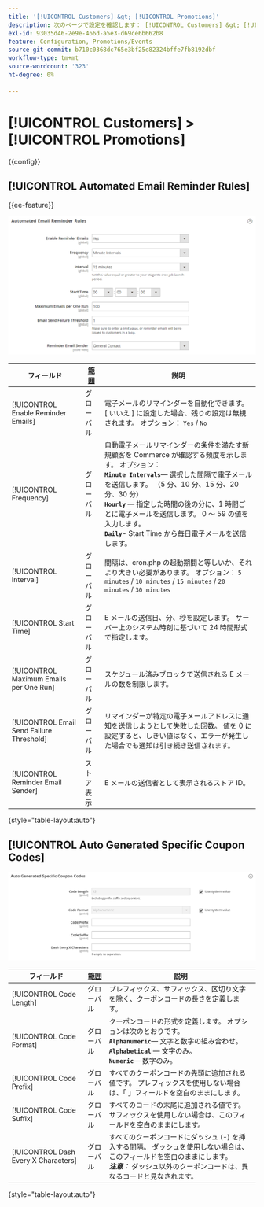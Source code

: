 ```yaml
---
title: '[!UICONTROL Customers] &gt; [!UICONTROL Promotions]'
description: 次のページで設定を確認します： [!UICONTROL Customers] &gt; [!UICONTROL Promotions] コマース管理のページ。
exl-id: 93035d46-2e9e-466d-a5e3-d69ce6b662b8
feature: Configuration, Promotions/Events
source-git-commit: b710c0368dc765e3bf25e82324bffe7fb8192dbf
workflow-type: tm+mt
source-wordcount: '323'
ht-degree: 0%

---
```


# [!UICONTROL Customers] > [!UICONTROL Promotions]

{{config}}

## [!UICONTROL Automated Email Reminder Rules]

{{ee-feature}}

![自動電子メールリマインダールール](./assets/promotions-automated-email-reminder-rules.png)<!-- zoom -->

<!-- [Automated Email Reminder Rules](https://docs.magento.com/user-guide/marketing/email-reminder-rules-configure.html) -->

| フィールド | [範囲](../../getting-started/websites-stores-views.md#scope-settings) | 説明 |
|--- |--- |--- |
| [!UICONTROL Enable Reminder Emails] | グローバル | 電子メールのリマインダーを自動化できます。 [ いいえ ] に設定した場合、残りの設定は無視されます。 オプション： `Yes` / `No` |
| [!UICONTROL Frequency] | グローバル | 自動電子メールリマインダーの条件を満たす新規顧客を Commerce が確認する頻度を示します。 オプション： <br/>**`Minute Intervals`**— 選択した間隔で電子メールを送信します。 （5 分、10 分、15 分、20 分、30 分）<br/>**`Hourly`**  — 指定した時間の後の分に、1 時間ごとに電子メールを送信します。 0 ～ 59 の値を入力します。 <br/>**`Daily`**- Start Time から毎日電子メールを送信します。 |
| [!UICONTROL Interval] | グローバル | 間隔は、cron.php の起動期間と等しいか、それより大きい必要があります。 オプション： `5 minutes` / `10 minutes` / `15 minutes` / `20 minutes` / `30 minutes` |
| [!UICONTROL Start Time] | グローバル | E メールの送信日、分、秒を設定します。 サーバー上のシステム時刻に基づいて 24 時間形式で指定します。 |
| [!UICONTROL Maximum Emails per One Run] | グローバル | スケジュール済みブロックで送信される E メールの数を制限します。 |
| [!UICONTROL Email Send Failure Threshold] | グローバル | リマインダーが特定の電子メールアドレスに通知を送信しようとして失敗した回数。 値を 0 に設定すると、しきい値はなく、エラーが発生した場合でも通知は引き続き送信されます。 |
| [!UICONTROL Reminder Email Sender] | ストア表示 | E メールの送信者として表示されるストア ID。 |

{style="table-layout:auto"}

## [!UICONTROL Auto Generated Specific Coupon Codes]

![自動生成された特定のクーポンコード](./assets/promotions-auto-generated-specific-coupon-codes.png)<!-- zoom -->

<!-- [Auto Generated Specific Coupon Codes](https://docs.magento.com/user-guide/marketing/price-rules-cart-coupon-code-configure.md  -->

| フィールド | [範囲](../../getting-started/websites-stores-views.md#scope-settings) | 説明 |
|--- |--- |--- |
| [!UICONTROL Code Length] | グローバル | プレフィックス、サフィックス、区切り文字を除く、クーポンコードの長さを定義します。 |
| [!UICONTROL Code Format] | グローバル | クーポンコードの形式を定義します。 オプションは次のとおりです。 <br/>**`Alphanumeric`**— 文字と数字の組み合わせ。<br/>**`Alphabetical`**  — 文字のみ。 <br/>**`Numeric`**— 数字のみ。 |
| [!UICONTROL Code Prefix] | グローバル | すべてのクーポンコードの先頭に追加される値です。 プレフィックスを使用しない場合は、「 」フィールドを空白のままにします。 |
| [!UICONTROL Code Suffix] | グローバル | すべてのコードの末尾に追加される値です。 サフィックスを使用しない場合は、このフィールドを空白のままにします。 |
| [!UICONTROL Dash Every X Characters] | グローバル | すべてのクーポンコードにダッシュ (-) を挿入する間隔。 ダッシュを使用しない場合は、このフィールドを空白のままにします。 <br/>_**注意：**_ ダッシュ以外のクーポンコードは、異なるコードと見なされます。 |

{style="table-layout:auto"}
